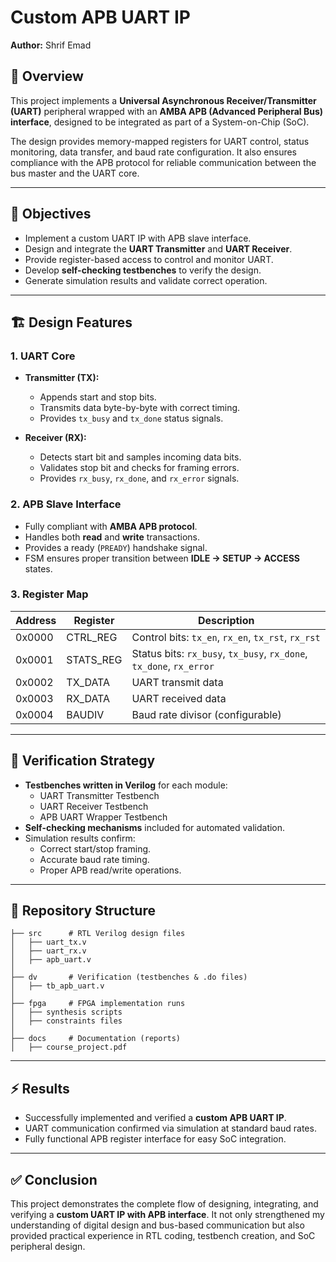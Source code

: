 # Custom APB UART IP  
**Author:** Shrif Emad  

## 📌 Overview  
This project implements a **Universal Asynchronous Receiver/Transmitter (UART)** peripheral wrapped with an **AMBA APB (Advanced Peripheral Bus) interface**, designed to be integrated as part of a System-on-Chip (SoC).  

The design provides memory-mapped registers for UART control, status monitoring, data transfer, and baud rate configuration. It also ensures compliance with the APB protocol for reliable communication between the bus master and the UART core.  

---

## 🎯 Objectives  
- Implement a custom UART IP with APB slave interface.  
- Design and integrate the **UART Transmitter** and **UART Receiver**.  
- Provide register-based access to control and monitor UART.  
- Develop **self-checking testbenches** to verify the design.  
- Generate simulation results and validate correct operation.  

---

## 🏗️ Design Features  
### 1. **UART Core**  
- **Transmitter (TX):**  
  - Appends start and stop bits.  
  - Transmits data byte-by-byte with correct timing.  
  - Provides `tx_busy` and `tx_done` status signals.  

- **Receiver (RX):**  
  - Detects start bit and samples incoming data bits.  
  - Validates stop bit and checks for framing errors.  
  - Provides `rx_busy`, `rx_done`, and `rx_error` signals.  

### 2. **APB Slave Interface**  
- Fully compliant with **AMBA APB protocol**.  
- Handles both **read** and **write** transactions.  
- Provides a ready (`PREADY`) handshake signal.  
- FSM ensures proper transition between **IDLE → SETUP → ACCESS** states.  

### 3. **Register Map**  
| Address | Register    | Description |
|---------|------------|-------------|
| 0x0000  | CTRL_REG   | Control bits: `tx_en`, `rx_en`, `tx_rst`, `rx_rst` |
| 0x0001  | STATS_REG  | Status bits: `rx_busy`, `tx_busy`, `rx_done`, `tx_done`, `rx_error` |
| 0x0002  | TX_DATA    | UART transmit data |
| 0x0003  | RX_DATA    | UART received data |
| 0x0004  | BAUDIV     | Baud rate divisor (configurable) |

---

## 🧪 Verification Strategy  
- **Testbenches written in Verilog** for each module:  
  - UART Transmitter Testbench  
  - UART Receiver Testbench  
  - APB UART Wrapper Testbench  
- **Self-checking mechanisms** included for automated validation.  
- Simulation results confirm:  
  - Correct start/stop framing.  
  - Accurate baud rate timing.  
  - Proper APB read/write operations.  

---

## 📂 Repository Structure  
```
├── src      # RTL Verilog design files  
│   ├── uart_tx.v  
│   ├── uart_rx.v  
│   ├── apb_uart.v  
│
├── dv       # Verification (testbenches & .do files)  
│   ├── tb_apb_uart.v  
│
├── fpga     # FPGA implementation runs  
│   ├── synthesis scripts  
│   ├── constraints files  
│
├── docs     # Documentation (reports)  
│   ├── course_project.pdf   
```

---

## ⚡ Results  
- Successfully implemented and verified a **custom APB UART IP**.  
- UART communication confirmed via simulation at standard baud rates.  
- Fully functional APB register interface for easy SoC integration.  

---

## ✅ Conclusion  
This project demonstrates the complete flow of designing, integrating, and verifying a **custom UART IP with APB interface**. It not only strengthened my understanding of digital design and bus-based communication but also provided practical experience in RTL coding, testbench creation, and SoC peripheral design.  

